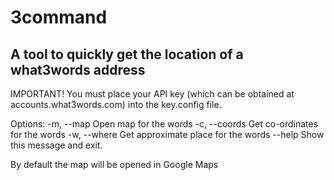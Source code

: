 # 3command
## A tool to quickly get the location of a what3words address

IMPORTANT!
You must place your API key (which can be obtained at accounts.what3words.com) into the key.config file.

Options:
  -m, --map     Open map for the words
  -c, --coords  Get co-ordinates for the words
  -w, --where   Get approximate place for the words
  --help        Show this message and exit.

By default the map will be opened in Google Maps
